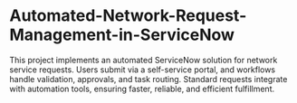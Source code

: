 # Automated-Network-Request-Management-in-ServiceNow
This project implements an automated ServiceNow solution for network service requests. Users submit via a self-service portal, and workflows handle validation, approvals, and task routing. Standard requests integrate with automation tools, ensuring faster, reliable, and efficient fulfillment.
